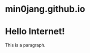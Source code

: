 # min0jang.github.io

<!DOCTYPE html>
<html>
<head>
<title>MinYoung's Website</title>
</head>
<body>

<h1>Hello Internet!</h1>
<p>This is a paragraph.</p>
<script>alert('Random Javascript!');</script>
</body>
</html>
